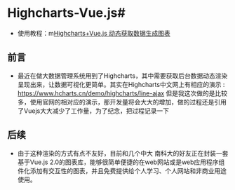 
# Highcharts-Vue.js# 
- 使用教程：m[Highcharts+Vue.js 动态获取数据生成图表](http://www.jianshu.com/p/edcdfc21ea45)


## 前言 ##
- 最近在做大数据管理系统用到了Highcharts，其中需要获取后台数据动态渲染呈现出来，让数据可视化更简单。其实在Highcharts中文网上有相应的演示 : https://www.hcharts.cn/demo/highcharts/line-ajax 但是我这次做的是比较多，使用官网的相对应的演示，那开发量将会大大的增加，做的过程还是引用了Vuejs大大减少了工作量，为了纪念，把过程记录一下



## 后续 ##
- 由于这种渲染的方式有点不友好，目前和几个中大 南科大的好友正在封装一套基于Vue.js 2.0的图表库，能够很简单便捷的在web网站或是web应用程序组件化添加有交互性的图表，并且免费提供给个人学习、个人网站和非商业用途使用。

